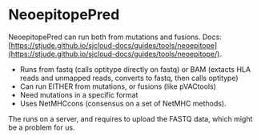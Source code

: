 # NeoepitopePred

NeoepitopePred can run both from mutations and fusions. Docs: [https://stjude.github.io/sjcloud-docs/guides/tools/neoepitope](https://stjude.github.io/sjcloud-docs/guides/tools/neoepitope/).

* Runs from fastq (calls optitype directly on fastq) or BAM (extacts HLA reads and unmapped reads, converts to fastq, then calls optitype)
* Can run EITHER from mutations, or fusions (like pVACtools)
* Need mutations in a specific format
* Uses NetMHCcons (consensus on a set of NetMHC methods).

The runs on a server, and requires to upload the FASTQ data, which might be a problem for us.
